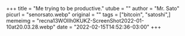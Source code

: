 +++
title = "Me trying to be productive."
utube = ""
author = "Mr. Sato"
picurl = "senorsato.webp"
original = ""
tags = ["bitcoin", "satoshi",]
memeimg = "recna13WOIIh0KUKZ-ScreenShot2022-01-10at20.03.28.webp"
date = "2022-02-15T14:52:36-03:00"
+++